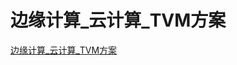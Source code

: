 # 边缘计算_云计算_TVM方案
[边缘计算_云计算_TVM方案](https://aiwithcloud.com/2022/01/24/%e8%be%b9%e7%bc%98%e8%ae%a1%e7%ae%97_%e4%ba%91%e8%ae%a1%e7%ae%97_tvm%e6%96%b9%e6%a1%88/)